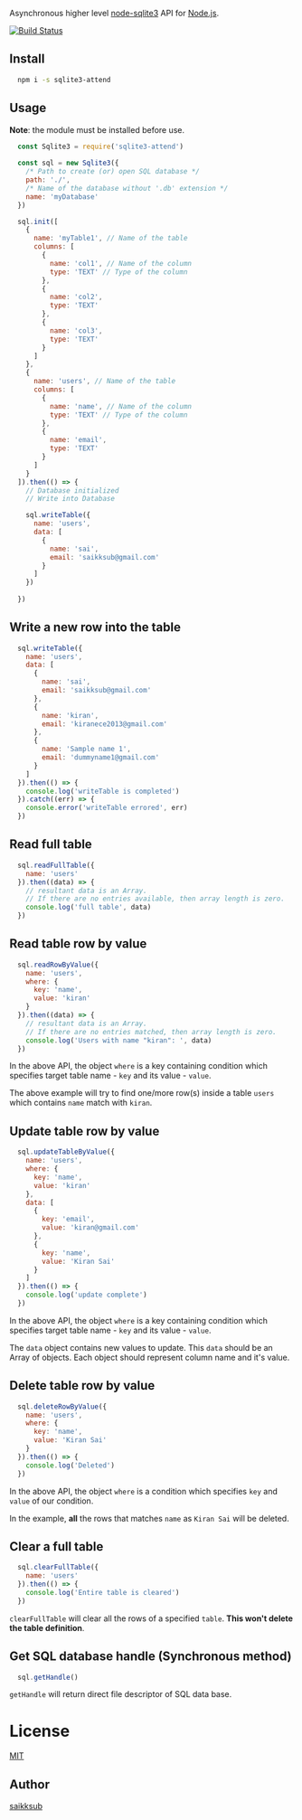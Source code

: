 Asynchronous higher level [node-sqlite3](https://github.com/mapbox/node-sqlite3) API for [Node.js](https://nodejs.org/en/).

[![Build Status](https://travis-ci.com/saikksub/sqlite3-attend.svg?branch=master)](https://travis-ci.com/saikksub/sqlite3-attend)

## Install
``` bash
  npm i -s sqlite3-attend
```

## Usage
**Note**: the module must be installed before use.
``` javascript
  const Sqlite3 = require('sqlite3-attend')
  
  const sql = new Sqlite3({
    /* Path to create (or) open SQL database */
    path: './',
    /* Name of the database without '.db' extension */
    name: 'myDatabase'
  })

  sql.init([
    {
      name: 'myTable1', // Name of the table
      columns: [
        {
          name: 'col1', // Name of the column
          type: 'TEXT' // Type of the column
        },
        {
          name: 'col2',
          type: 'TEXT'
        },
        {
          name: 'col3',
          type: 'TEXT'
        }
      ]
    },
    {
      name: 'users', // Name of the table
      columns: [
        {
          name: 'name', // Name of the column
          type: 'TEXT' // Type of the column
        },
        {
          name: 'email',
          type: 'TEXT'
        }
      ]
    }
  ]).then(() => {
    // Database initialized
    // Write into Database

    sql.writeTable({
      name: 'users',
      data: [
        {
          name: 'sai',
          email: 'saikksub@gmail.com'
        }
      ]
    })
  
  })
```
## Write a new row into the table
``` javascript
  sql.writeTable({
    name: 'users',
    data: [
      {
        name: 'sai',
        email: 'saikksub@gmail.com'
      },
      {
        name: 'kiran',
        email: 'kiranece2013@gmail.com'
      },
      {
        name: 'Sample name 1',
        email: 'dummyname1@gmail.com'
      }
    ]
  }).then(() => {
    console.log('writeTable is completed')
  }).catch((err) => {
    console.error('writeTable errored', err)
  })
```

## Read full table

``` javascript
  sql.readFullTable({
    name: 'users'
  }).then((data) => {
    // resultant data is an Array.
    // If there are no entries available, then array length is zero.
    console.log('full table', data)
  })
```

## Read table row by value
``` javascript
  sql.readRowByValue({
    name: 'users',
    where: {
      key: 'name',
      value: 'kiran'
    }
  }).then((data) => {
    // resultant data is an Array.
    // If there are no entries matched, then array length is zero.
    console.log('Users with name "kiran": ', data)
  })
```

In the above API, the object `where` is a key containing condition which specifies target table name - `key` and its value - `value`.

The above example will try to find one/more row(s) inside a table `users` which contains `name` match with `kiran`.

## Update table row by value
``` javascript
  sql.updateTableByValue({
    name: 'users',
    where: {
      key: 'name',
      value: 'kiran'
    },
    data: [
      {
        key: 'email',
        value: 'kiran@gmail.com'
      },
      {
        key: 'name',
        value: 'Kiran Sai'
      }
    ]
  }).then(() => {
    console.log('update complete')
  })
```

In the above API, the object `where` is a key containing condition which specifies target table name - `key` and its value - `value`.

The `data` object contains new values to update. This `data` should be an Array of objects. Each object should represent column name and it's value.


## Delete table row by value
``` javascript
  sql.deleteRowByValue({
    name: 'users',
    where: {
      key: 'name',
      value: 'Kiran Sai'
    }
  }).then(() => {
    console.log('Deleted')
  })
```
In the above API, the object `where` is a condition which specifies `key` and `value` of our condition.

In the example, **all** the rows that matches `name` as `Kiran Sai` will be deleted.

## Clear a full table
``` javascript
  sql.clearFullTable({
    name: 'users'
  }).then(() => {
    console.log('Entire table is cleared')
  })
```

`clearFullTable` will clear all the rows of a specified `table`. **This won't delete the table definition**.


## Get SQL database handle (Synchronous method)
``` javascript
  sql.getHandle()
```

`getHandle` will return direct file descriptor of SQL data base. 

# License
[MIT](https://opensource.org/licenses/MIT)

## Author
[saikksub](https://github.com/saikksub)
